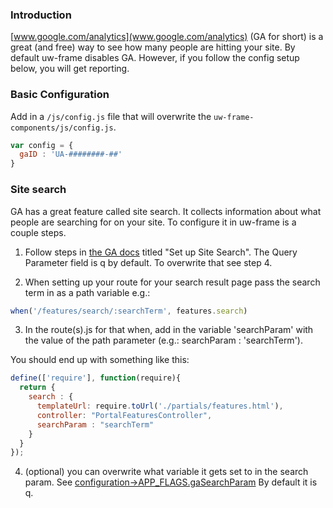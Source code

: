 ### Introduction

[www.google.com/analytics](www.google.com/analytics) (GA for short) is a great (and free) way to see how many people are hitting your site. By default uw-frame disables GA. However, if you follow the config setup below, you will get reporting.

### Basic Configuration
Add in a `/js/config.js` file that will overwrite the `uw-frame-components/js/config.js`.
```javascript
var config = {
  gaID : 'UA-########-##'
}
```

### Site search
GA has a great feature called site search. It collects information about what people are searching for on your site. To configure it in uw-frame is a couple steps.

1) Follow steps in [the GA docs](https://support.google.com/analytics/answer/1012264?hl=en) titled "Set up Site Search". The Query Parameter field is q by default. To overwrite that see step 4.

2) When setting up your route for your search result page pass the search term in as a path variable
e.g.:
```javascript
when('/features/search/:searchTerm', features.search)
```

3) In the route(s).js for that when, add in the variable 'searchParam' with the value of the path parameter (e.g.: searchParam : 'searchTerm').

You should end up with something like this:
```javascript
define(['require'], function(require){
  return {
    search : {
      templateUrl: require.toUrl('./partials/features.html'),
      controller: "PortalFeaturesController",
      searchParam : "searchTerm"
    }
  }
});

```

4) (optional) you can overwrite what variable it gets set to in the search param. See [configuration->APP_FLAGS.gaSearchParam](#/md/configuration) By default it is q.
